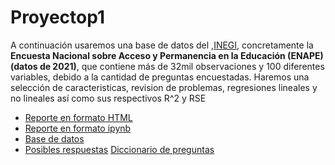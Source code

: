 # Proyectop1



A continuación usaremos una base de datos del   ,[INEGI](https://www.inegi.org.mx/app/descarga/ficha.html?tit=1330093&ag=0&f=csv), 
   concretamente la **Encuesta Nacional sobre Acceso y Permanencia en la Educación (ENAPE) (datos de 2021)**, que contiene más de 32mil observaciones y 100 diferentes variables, debido a la cantidad de preguntas encuestadas.
Haremos una selección de caracteristicas, revision de problemas, regresiones lineales y no lineales así como sus respectivos R^2 y RSE

- [Reporte en formato HTML](P_P1_regresion_641675.html)
- [Reporte en formato ipynb](P_P1_regresion_641675.ipynb)
- [Base de datos](Encuestas%20(1).xls)
- [Posibles respuestas](Respuestas_preguntas)
 [Diccionario de preguntas](diccionario_datos_tmodulo_enape_2021.csv)

